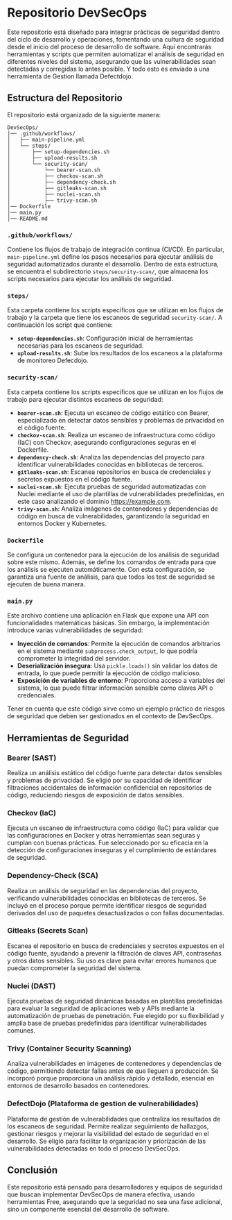 # Repositorio DevSecOps

Este repositorio está diseñado para integrar prácticas de seguridad dentro del ciclo de desarrollo y operaciones, fomentando una cultura de seguridad desde el inicio del proceso de desarrollo de software. Aquí encontrarás herramientas y scripts que permiten automatizar el análisis de seguridad en diferentes niveles del sistema, asegurando que las vulnerabilidades sean detectadas y corregidas lo antes posible. Y todo esto es enviado a una herramienta de Gestion llamada Defectdojo.

## Estructura del Repositorio

El repositorio está organizado de la siguiente manera:

```
DevSecOps/
│── .github/workflows/
│   ├── main-pipeline.yml
│   └── steps/
│       ├── setup-dependencies.sh
│       ├── upload-results.sh
│       └── security-scan/
│           └── bearer-scan.sh
│           ├── checkov-scan.sh
│           ├── dependency-check.sh
│           ├── gitleaks-scan.sh
│           ├── nuclei-scan.sh
│           ├── trivy-scan.sh
│── Dockerfile
│── main.py
│── README.md
```

### `.github/workflows/`
Contiene los flujos de trabajo de integración continua (CI/CD). En particular, `main-pipeline.yml` define los pasos necesarios para ejecutar análisis de seguridad automatizados durante el desarrollo. Dentro de esta estructura, se encuentra el subdirectorio `steps/security-scan/`, que almacena los scripts necesarios para ejecutar los análisis de seguridad.

### `steps/`
Esta carpeta contiene los scripts específicos que se utilizan en los flujos de trabajo y la carpeta que tiene los escaneos de seguridad `security-scan/`. A continuación los script que contiene:

- **`setup-dependencies.sh`**: Configuración inicial de herramientas necesarias para los escaneos de seguridad.
- **`upload-results.sh`**: Sube los resultados de los escaneos a la plataforma de monitoreo Defecdojo.

### `security-scan/`
Esta carpeta contiene los scripts específicos que se utilizan en los flujos de trabajo para ejecutar distintos escaneos de seguridad:

- **`bearer-scan.sh`**: Ejecuta un escaneo de código estático con Bearer, especializado en detectar datos sensibles y problemas de privacidad en el código fuente.
- **`checkov-scan.sh`**: Realiza un escaneo de infraestructura como código (IaC) con Checkov, asegurando configuraciones seguras en el Dockerfile.
- **`dependency-check.sh`**: Analiza las dependencias del proyecto para identificar vulnerabilidades conocidas en bibliotecas de terceros.
- **`gitleaks-scan.sh`**: Escanea repositorios en busca de credenciales y secretos expuestos en el código fuente.
- **`nuclei-scan.sh`**: Ejecuta pruebas de seguridad automatizadas con Nuclei mediante el uso de plantillas de vulnerabilidades predefinidas, en este caso analizando el dominio https://example.com.
- **`trivy-scan.sh`**: Analiza imágenes de contenedores y dependencias de código en busca de vulnerabilidades, garantizando la seguridad en entornos Docker y Kubernetes.

### `Dockerfile`
Se configura un contenedor para la ejecución de los análisis de seguridad sobre este mismo. Además, se define los comandos de entrada para que los análisis se ejecuten automáticamente. Con esta configuración, se garantiza una fuente de análisis, para que todos los test de seguridad se ejecuten de buena manera.

### `main.py`
Este archivo contiene una aplicación en Flask que expone una API con funcionalidades matemáticas básicas. Sin embargo, la implementación introduce varias vulnerabilidades de seguridad:

- **Inyección de comandos**: Permite la ejecución de comandos arbitrarios en el sistema mediante `subprocess.check_output`, lo que podría comprometer la integridad del servidor.
- **Deserialización insegura**: Usa `pickle.loads()` sin validar los datos de entrada, lo que puede permitir la ejecución de código malicioso.
- **Exposición de variables de entorno**: Proporciona acceso a variables del sistema, lo que puede filtrar información sensible como claves API o credenciales.

Tener en cuenta que este código sirve como un ejemplo práctico de riesgos de seguridad que deben ser gestionados en el contexto de DevSecOps.

## Herramientas de Seguridad

### Bearer (SAST)
Realiza un análisis estático del código fuente para detectar datos sensibles y problemas de privacidad. Se eligió por su capacidad de identificar filtraciones accidentales de información confidencial en repositorios de código, reduciendo riesgos de exposición de datos sensibles.

### Checkov (IaC)
Ejecuta un escaneo de infraestructura como código (IaC) para validar que las configuraciones en Docker y otras herramientas sean seguras y cumplan con buenas prácticas. Fue seleccionado por su eficacia en la detección de configuraciones inseguras y el cumplimiento de estándares de seguridad.

### Dependency-Check (SCA)
Realiza un análisis de seguridad en las dependencias del proyecto, verificando vulnerabilidades conocidas en bibliotecas de terceros. Se incluyó en el proceso porque permite identificar riesgos de seguridad derivados del uso de paquetes desactualizados o con fallas documentadas.

### Gitleaks (Secrets Scan)
Escanea el repositorio en busca de credenciales y secretos expuestos en el código fuente, ayudando a prevenir la filtración de claves API, contraseñas y otros datos sensibles. Su uso es clave para evitar errores humanos que puedan comprometer la seguridad del sistema.

### Nuclei (DAST)
Ejecuta pruebas de seguridad dinámicas basadas en plantillas predefinidas para evaluar la seguridad de aplicaciones web y APIs mediante la automatización de pruebas de penetración. Fue elegido por su flexibilidad y amplia base de pruebas predefinidas para identificar vulnerabilidades comunes.

### Trivy (Container Security Scanning)
Analiza vulnerabilidades en imágenes de contenedores y dependencias de código, permitiendo detectar fallas antes de que lleguen a producción. Se incorporó porque proporciona un análisis rápido y detallado, esencial en entornos de desarrollo basados en contenedores.

### DefectDojo (Plataforma de gestion de vulnerabilidades)
Plataforma de gestión de vulnerabilidades que centraliza los resultados de los escaneos de seguridad. Permite realizar seguimiento de hallazgos, gestionar riesgos y mejorar la visibilidad del estado de seguridad en el desarrollo. Se eligió para facilitar la organización y priorización de las vulnerabilidades detectadas en todo el proceso DevSecOps.

## Conclusión

Este repositorio está pensado para desarrolladores y equipos de seguridad que buscan implementar DevSecOps de manera efectiva, usando herramientas Free, asegurando que la seguridad no sea una fase adicional, sino un componente esencial del desarrollo de software.
